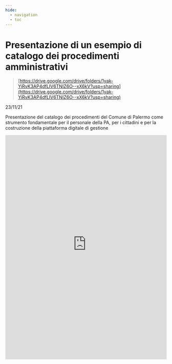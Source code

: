 ```yaml
---
hide:
  - navigation
  - toc
---
```




# Presentazione di un esempio di catalogo dei procedimenti amministrativi
> [https://drive.google.com/drive/folders/1yak-YiRvK3AP4dfLIV6TNIZ6O--xX6kV?usp=sharing](https://drive.google.com/drive/folders/1yak-YiRvK3AP4dfLIV6TNIZ6O--xX6kV?usp=sharing)

23/11/21


Presentazione del catalogo dei procedimenti del Comune di Palermo come strumento fondamentale per il personale della PA, per i cittadini e per la costruzione della piattaforma digitale di gestione

<iframe src="https://uo-transizionedigitalecomunepalermo.github.io/procedimenti-amministrativi-comunepalermo/" height="700"; width="100%"; frameborder="0"; > </iframe>
